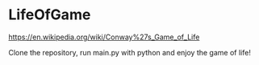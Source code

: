 # LifeOfGame
https://en.wikipedia.org/wiki/Conway%27s_Game_of_Life


Clone the repository, run main.py with python and enjoy the game of life!
